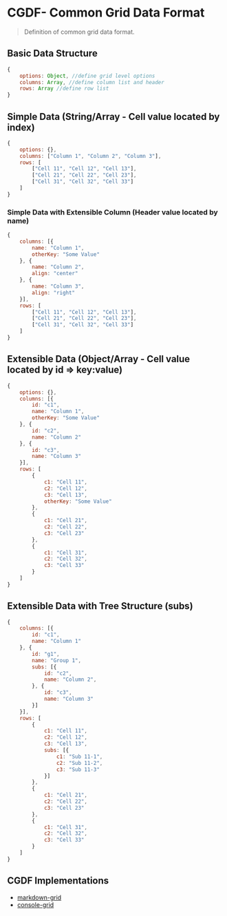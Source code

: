 # CGDF- Common Grid Data Format
> Definition of common grid data format.


## Basic Data Structure
```js
{
    options: Object, //define grid level options
    columns: Array, //define column list and header
    rows: Array //define row list
}
```

## Simple Data (String/Array - Cell value located by index)
```js
{
    options: {},
    columns: ["Column 1", "Column 2", "Column 3"], 
    rows: [
        ["Cell 11", "Cell 12", "Cell 13"],
        ["Cell 21", "Cell 22", "Cell 23"],
        ["Cell 31", "Cell 32", "Cell 33"]
    ] 
}
```
### Simple Data with Extensible Column (Header value located by name)
```js
{
    columns: [{
        name: "Column 1",
        otherKey: "Some Value"
    }, {
        name: "Column 2",
        align: "center"
    }, {
        name: "Column 3",
        align: "right"
    }], 
    rows: [
        ["Cell 11", "Cell 12", "Cell 13"],
        ["Cell 21", "Cell 22", "Cell 23"],
        ["Cell 31", "Cell 32", "Cell 33"]
    ] 
}
```

## Extensible Data (Object/Array - Cell value located by id => key:value)
```js
{
    options: {},
    columns: [{
        id: "c1",
        name: "Column 1",
        otherKey: "Some Value"
    }, {
        id: "c2",
        name: "Column 2"
    }, {
        id: "c3",
        name: "Column 3"
    }], 
    rows: [
        {
            c1: "Cell 11",
            c2: "Cell 12",
            c3: "Cell 13",
            otherKey: "Some Value"
        },
        {
            c1: "Cell 21",
            c2: "Cell 22",
            c3: "Cell 23"
        },
        {
            c1: "Cell 31",
            c2: "Cell 32",
            c3: "Cell 33"
        }
    ] 
}
```

## Extensible Data with Tree Structure (subs)
```js
{
    columns: [{
        id: "c1",
        name: "Column 1"
    }, {
        id: "g1",
        name: "Group 1",
        subs: [{
            id: "c2",
            name: "Column 2",
        }, {
            id: "c3",
            name: "Column 3"
        }]
    }], 
    rows: [
        {
            c1: "Cell 11",
            c2: "Cell 12",
            c3: "Cell 13",
            subs: [{
                c1: "Sub 11-1",
                c2: "Sub 11-2",
                c3: "Sub 11-3"
            }]
        },
        {
            c1: "Cell 21",
            c2: "Cell 22",
            c3: "Cell 23"
        },
        {
            c1: "Cell 31",
            c2: "Cell 32",
            c3: "Cell 33"
        }
    ] 
}
```

## CGDF Implementations

- [markdown-grid](https://github.com/cenfun/markdown-grid) 
- [console-grid](https://github.com/cenfun/console-grid)